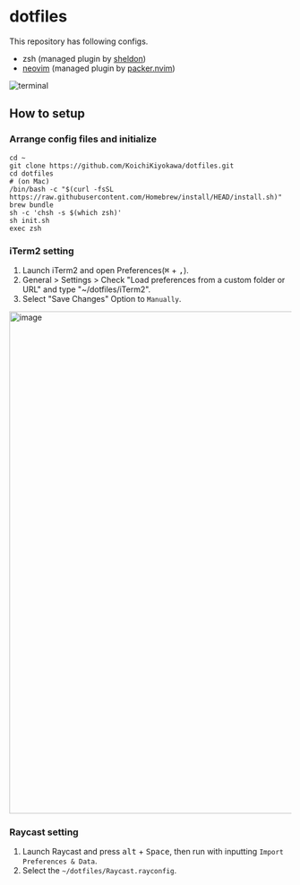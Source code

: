 # dotfiles

This repository has following configs.

- zsh (managed plugin by [sheldon](https://github.com/rossmacarthur/sheldon))
- [neovim](https://github.com/neovim/neovim) (managed plugin by [packer.nvim](https://github.com/wbthomason/packer.nvim))

![terminal](https://github.com/user-attachments/assets/c2c655a1-d454-4831-b886-29e0d3f21630)

## How to setup

### Arrange config files and initialize

```
cd ~
git clone https://github.com/KoichiKiyokawa/dotfiles.git
cd dotfiles
# (on Mac)
/bin/bash -c "$(curl -fsSL https://raw.githubusercontent.com/Homebrew/install/HEAD/install.sh)"
brew bundle
sh -c 'chsh -s $(which zsh)'
sh init.sh
exec zsh
```

### iTerm2 setting

1. Launch iTerm2 and open Preferences(<kbd>⌘</kbd> + <kbd>,</kbd>).
1. General > Settings > Check "Load preferences from a custom folder or URL" and type "~/dotfiles/iTerm2".
1. Select "Save Changes" Option to `Manually`.

<img width="897" alt="image" src="https://github.com/user-attachments/assets/ccdf660d-c9fc-479e-9930-69e9ffa46d4d" />

### Raycast setting

1. Launch Raycast and press <kbd>alt</kbd> + <kbd>Space</kbd>, then run with inputting `Import Preferences & Data`.
1. Select the `~/dotfiles/Raycast.rayconfig`.
